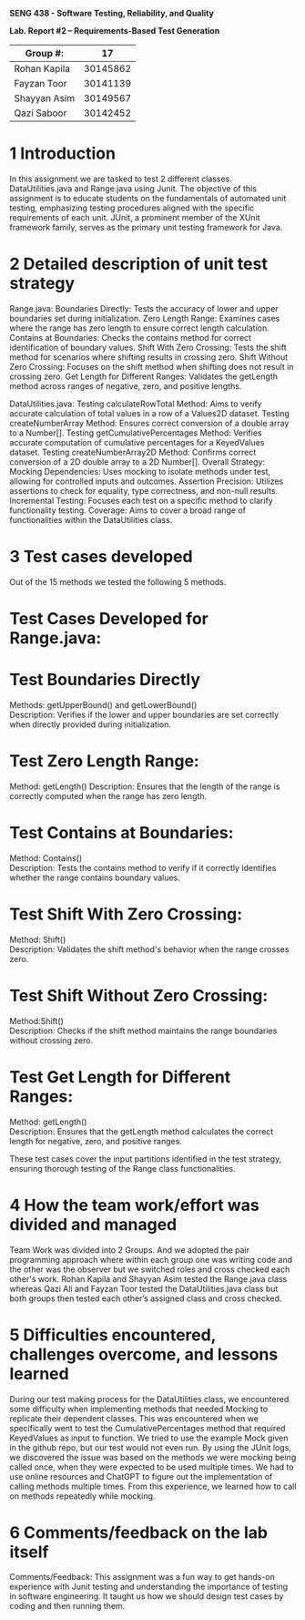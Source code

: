 **SENG 438 - Software Testing, Reliability, and Quality**

**Lab. Report \#2 – Requirements-Based Test Generation**

| Group \#:      |   17  |
| -------------- | --- |
| Rohan Kapila | 30145862 |
| Fayzan Toor               | 30141139    |
| Shayyan Asim               |  30149567   |
| Qazi Saboor               | 30142452    |

# 1 Introduction

In this assignment we are tasked to test 2 different classes. DataUtilities.java and Range.java using Junit. The objective of this assignment is to educate students on the fundamentals of automated unit testing, emphasizing testing procedures aligned with the specific requirements of each unit. JUnit, a prominent member of the XUnit framework family, serves as the primary unit testing framework for Java.

# 2 Detailed description of unit test strategy

Range.java:
Boundaries Directly: Tests the accuracy of lower and upper boundaries set during initialization.
Zero Length Range: Examines cases where the range has zero length to ensure correct length calculation.
Contains at Boundaries: Checks the contains method for correct identification of boundary values.
Shift With Zero Crossing: Tests the shift method for scenarios where shifting results in crossing zero.
Shift Without Zero Crossing: Focuses on the shift method when shifting does not result in crossing zero.
Get Length for Different Ranges: Validates the getLength method across ranges of negative, zero, and positive lengths.

DataUtilities.java:
Testing calculateRowTotal Method: Aims to verify accurate calculation of total values in a row of a Values2D dataset.
Testing createNumberArray Method: Ensures correct conversion of a double array to a Number[].
Testing getCumulativePercentages Method: Verifies accurate computation of cumulative percentages for a KeyedValues dataset.
Testing createNumberArray2D Method: Confirms correct conversion of a 2D double array to a 2D Number[].
Overall Strategy:
Mocking Dependencies: Uses mocking to isolate methods under test, allowing for controlled inputs and outcomes.
Assertion Precision: Utilizes assertions to check for equality, type correctness, and non-null results.
Incremental Testing: Focuses each test on a specific method to clarify functionality testing.
Coverage: Aims to cover a broad range of functionalities within the DataUtilities class.


# 3 Test cases developed

Out of the 15 methods we tested the following 5 methods.

# Test Cases Developed for Range.java:
# Test Boundaries Directly                                                                                          
 Methods: getUpperBound() and getLowerBound()                                                                                    
 Description: Verifies if the lower and upper boundaries are set correctly when directly provided during initialization.

# Test Zero Length Range:                                                                                                                       
 Method: getLength()                                                                                                   Description: Ensures that the length of the range is correctly computed when the range has zero length.

# Test Contains at Boundaries:                                                                                                                     
 Method: Contains()                                                                                                                                      
 Description: Tests the contains method to verify if it correctly identifies whether the range contains boundary values.


# Test Shift With Zero Crossing:                                                                                                              
 Method: Shift()                                                                                                                                              
 Description: Validates the shift method's behavior when the range crosses zero.

# Test Shift Without Zero Crossing:   
 Method:Shift()                                                                                                                                                             
 Description: Checks if the shift method maintains the range boundaries without crossing zero.

# Test Get Length for Different Ranges:                                                                                                     
 Method: getLength()                                                                                                                                                  
 Description: Ensures that the getLength method calculates the correct length for negative, zero, and positive ranges.


 These test cases cover the input partitions identified in the test strategy, ensuring thorough testing of the Range class functionalities.









# 4 How the team work/effort was divided and managed

Team Work was divided into 2 Groups. And we adopted the pair programming approach where within each group one was writing code and the other was the observer but we switched roles and cross checked each other's work. Rohan Kapila and Shayyan Asim tested the Range.java class whereas Qazi Ali and Fayzan Toor tested the DataUtilities.java class but both groups then tested each other’s assigned class and cross checked.


# 5 Difficulties encountered, challenges overcome, and lessons learned

During our test making process for the DataUtilities class, we encountered some difficulty when implementing methods that needed Mocking to replicate their dependent classes. This was encountered when we specifically went to test the CumulativePercentages method that required KeyedValues as input to function. We tried to use the example Mock given in the github repo, but our test would not even run. By using the JUnit logs, we discovered the issue was based on the methods we were mocking being called once, when they were expected to be used multiple times. We had to use online resources and ChatGPT to figure out the implementation of calling methods multiple times. From this experience, we learned how to call on methods repeatedly while mocking.

# 6 Comments/feedback on the lab itself

Comments/Feedback:  This assignment was a fun way to get hands-on experience with Junit testing and understanding the importance of testing in software engineering. It taught us how we should design test cases by coding and then running them. 


